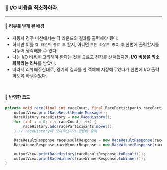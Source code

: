 ### 🔶 I/O 비용을 최소화하라.
---

#### 🔸 리뷰를 받게 된 배경 
- 자동차 경주 미션에서는 각 라운드의 결과를 출력해야 했다.
- 하지만 이를 `각 라운드 종료 후` 할지, 아니면 `모든 라운드 종료 후` 한번에 출력할지를 나누어 생각해볼 수 있다.
- 나는 I/O 비용을 고려해야 한다는 것을 모르고 전자를 선택했지만, **I/O 비용을 최소화하라는 리뷰**를 받았다.
- 따라서 리뷰해주신대로, 경기의 결과를 한 객체에 저장해두었다가 한번에 I/O 출력하도록 바꿔주었다.

<br>

#### 🔸 반영한 코드


```java
private void race(final int raceCount, final RaceParticipants raceParticipants) {
    outputView.printRaceResultHeaderMessage();
    RaceHistory raceHistory = new RaceHistory();
    for (int i = 0; i < raceCount; i++) {
        raceHistory.add(raceParticipants.move());
    } // raceHistory에 모아두었다가 한번에 출력

    RaceResultResponse raceResultResponse = new RaceResultResponse(raceHistory.getRaceHistory());
    RaceWinnerResponse raceWinnerResponse = new RaceWinnerResponse(raceHistory.getFinalWinners());

    outputView.printRaceHistory(raceResultResponse.toResult());
    outputView.printRaceWinners(raceWinnerResponse.toWinner());
}
```
